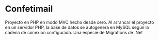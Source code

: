 # Confetimail

Proyecto en PHP en modo MVC hecho desde cero.
Al arrancar el proyecto en un servidor PHP, la base de datos se autogenera en MySQL según la cadena de conexión configurada. Una especie de Migrations de .Net
